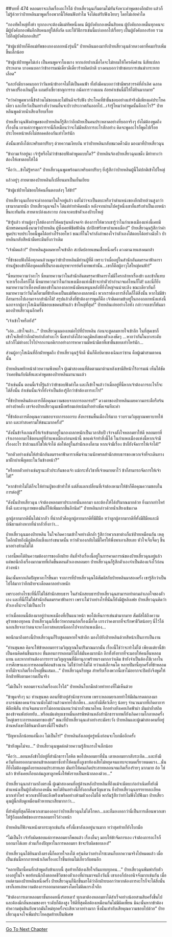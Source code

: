 ##บทที่ 474 หลอมยาจะเกิดเรื่องอะไรได้
ป๋ายเสี่ยวฉุนเริ่มตามไม่ทันจังหวะคำพูดของอีกฝ่าย แล้วก็ไม่รู้ด้วยว่าป๋ายหลินมาพูดเรื่องพวกนี้ให้ตนฟังทำไม จึงได้แต่รับฟังเงียบๆ โดยไม่เอ่ยคำใด

“กองทัพใหญ่ทั้งห้า ทุกกองจะต้องมีแม่ทัพหนึ่งคน มีผู้บังคับกองหมื่นสิบคน ผู้บังคับกองหมื่นทุกคนจะมีผู้บังคับกองพันอีกสิบคนอยู่ใต้สังกัด และใช้วิธีการเช่นนี้แบ่งออกไปเรื่อยๆ เป็นผู้บังคับกองร้อย รวมไปถึงผู้บังคับกองสิบ!”

“ข้าผู้แซ่ป๋ายก็คือแม่ทัพของกองถลกหนังรุ่นนี้” ป๋ายหลินมองมายังป๋ายเสี่ยวฉุนด้วยดวงตาที่คมกริบเพิ่มขึ้นเล็กน้อย

“ข้าผู้แซ่ป๋ายพูดไม่เก่ง เป็นคนพูดจาโผงผาง หากเอ่ยปากเมื่อใดจะไม่ยอมให้ใครคัดค้าน นิสัยแปลกประหลาด บางคนบอกว่าข้าอารมณ์เดี๋ยวดีเดี๋ยวร้ายผิดปกติ บางคนบอกว่าข้าชอบการเข่นฆ่ากระหายเลือด”

“และยังมีบางคนบอกว่าวันหน้าข้าอาจไม่ได้เป็นคนฟ้า ทั้งยังมีคนบอกว่าข้ามีพรสวรรค์ที่ล้ำเลิศ ฉลาดปราดเปรื่องเกินผู้ใด แถมยังเชี่ยวชาญการรบ ถนัดการวางแผน ถ้อยคำเช่นนี้มีให้ได้ยินมากมาย”

“ทว่าคำพูดพวกนี้ข้าล้วนไม่ชอบและไม่ยินดีจะรับฟัง ประโยคที่ข้าชื่นชอบอย่างแท้จริงมีเพียงแค่ประโยคเดียว และก็หวังเป็นอย่างยิ่งว่าคนอื่นจะป่าวประกาศกันออกไป...เจ้ารู้ไหมว่าคำพูดนั้นคืออะไร?” ป๋ายหลินพูดด้วยน้ำเสียงเรียบเรื่อย

ป๋ายเสี่ยวฉุนฟังคำพูดของป๋ายหลินก็รู้สึกว่าอีกฝ่ายเป็นคนประหลาดอย่างที่บอกจริงๆ ยังไม่ต้องพูดถึงเรื่องอื่น เอาแค่การพูดการจานี่ก็เหมือนว่าจะไม่มีหลักการอะไรสักอย่าง คิดจะพูดอะไรก็พูดไปเรื่อย ประโยคหน้าหลังไม่สอดคล้องกันเท่าไหร่นัก

ดังนั้นเขาถึงได้กะพริบตาปริบๆ ด้วยความเงียบงัน ทว่าป๋ายหลินกลับขมวดคิ้วฉับ มองมาที่ป๋ายเสี่ยวฉุน

“ข้าถามเจ้าอยู่นะ เจ้ารู้หรือไม่ว่าข้าชอบฟังคำพูดแบบใด?” ป๋ายหลินจ้องป๋ายเสี่ยวฉุนเขม็ง มีท่าทางว่าต้องให้เขาตอบให้ได้

“คือว่า...ข้าไม่รู้หรอก” ป๋ายเสี่ยวฉุนพูดพร้อมกะพริบตาปริบๆ ยิ่งรู้สึกว่าป๋ายหลินผู้นี้ไม่ปกติเข้าไปใหญ่

แล้วอยู่ๆ สายตาของป๋ายหลินก็เปลี่ยนมาเป็นเย็นเยียบ

“ข้าผู้แซ่ป๋ายไม่ชอบให้คนอื่นตอบส่งๆ ใส่ข้า!”

ป๋ายเสี่ยวฉุนเกือบจะด่าออกมาในใจอยู่แล้ว แต่ไม่ว่าจะเป็นตบะหรือว่าตำแหน่งของอีกฝ่ายล้วนสูงกว่าเขามากมายนัก ป๋ายเสี่ยวฉุนจนใจ ได้แต่ทำท่าคิดหนัก หลังจากผ่านไปครู่หนึ่งเขาก็แสร้งทำเป็นเงยหน้าขึ้นกะทันหัน สายตาเปล่งแสงวาบ ก่อนจะตบข้าตัวเองป้าบใหญ่

“ข้ารู้แล้ว ท่านผู้อาวุโสต้องการให้คนรุ่นหลังจดจำ ต้องการให้พวกเขารู้ว่าในกำแพงเมืองแห่งนี้เคยมีนักพรตคนหนึ่งนามว่าป๋ายหลิน ผู้ซึ่งเคยพิชิตฟ้าดิน ปกปักษ์รักษากำแพงเมือง!” ป๋ายเสี่ยวฉุนรู้สึกว่าคำพูดประจบประโยคนี้พูดได้อย่างไร้รอยโหว่ ขณะที่ในใจกำลังลำพองใจว่าตัวเองโต้ตอบได้อย่างฉับไว ป๋ายหลินกลับสีหน้ามืดทะมึนยิ่งกว่าเดิม

“เจ้าผิดแล้ว!” ป๋ายหลินสูดลมหายใจเข้าลึก สะบัดปลายแขนเสื้อหนึ่งครั้ง ดวงตาฉายแสงคมกล้า

“ที่ข้าชอบฟังก็คือทุกคนล้วนพูดว่าข้าป๋ายหลินมีท่านปู่ที่ดี เพราะว่าเมื่ออยู่ในสำนักอันตมรรคาฟ้าดารา ท่านปู่ของข้าก็คือบุคคลที่เป็นรองแค่บุรพาจารย์ครึ่งเทพเท่านั้น...เขาก็คือผู้อาวุโสใหญ่คนฟ้า!”

“นี่หมายความว่าอะไร นี่หมายความว่าในสำนักอันตมรรคาฟ้าดาราไม่มีใครกล้าหาเรื่องข้า และข้าก็แทบจะหาเรื่องใครก็ได้ นี่หมายความว่าในกำแพงเมืองแห่งนี้ข้าจะทำตัวบ้าอำนาจแค่ไหนก็ได้! และนี่ก็ยิ่งหมายความว่าเบื้องหลังของข้าในกองถลกหนังมีคนหนุนหลังที่ยิ่งใหญ่จนน่าตะลึง ขณะเดียวกันก็หมายความว่าวันใดก็ตามที่ข้ายังคงเป็นแม่ทัพกองถลกหนัง พวกเราต้องการสิ่งใดก็ได้สิ่งนั้น หากไม่มีข้าก็สามารถไปเอามาจากสำนักได้!
สรุปแล้วสิ่งที่ข้าต้องการพูดก็คือ เจ้าติดตามข้าอยู่ในกองถลกหนังแห่งนี้ นอกจากผู้อาวุโสเฉินที่มีขอบเขตคนฟ้าแล้ว ข้าใหญ่ที่สุด!” ป๋ายหลินเอ่ยอย่างโอหัง กล่าวจบเขาก็หันมามองป๋ายเสี่ยวฉุนอีกครั้ง

“เจ้าเข้าใจหรือยัง!”

“เอ่อ...เข้าใจแล้ว...” ป๋ายเสี่ยวฉุนมองเหม่อไปที่ป๋ายหลิน ก่อนจะสูดลมหายใจเข้าลึก ในที่สุดเขาก็เข้าใจเสียทีว่าอีกฝ่ายกำลังทำอะไร นี่เขากำลังโอ้อวดภูมิหลังของตัวเองชัดๆ ...หากว่ากันในบางระดับแล้วก็ไม่ต่างอะไรไปจากงานอดิเรกอย่างการหาความมีหน้ามีตาที่เขาชื่นชอบเท่าไหร่นัก...

ส่วนผู้อาวุโสเฉินที่อีกฝ่ายพูดถึง ป๋ายเสี่ยวฉุนรู้จักดี นั่นก็คือบิดาของเฉินเยว่ซาน คือผู้เฒ่าสามตาคนนั้น

ป๋ายหลินพยักหน้าด้วยความพึงพอใจ ผู้เฒ่าสองคนที่ติดตามมาด้านหลังเขามีสีหน้าไร้อารมณ์ เห็นได้ชัดว่าเคยชินกับนิสัยและคำพูดของป๋ายหลินมานานแล้ว

“ถ้าเช่นนั้น ตอนนี้เจ้าก็รู้แล้วว่าข้าชอบฟังคำใด และก็เข้าใจแล้วว่าเมื่ออยู่ที่นี่หากเจ้าต้องการอะไรก็จะได้สิ่งนั้น ถ้าเช่นนั้นเจ้าก็ยังจำเป็นต้องรู้อีกว่าข้าต้องการอะไร!”

“ที่ข้าป๋ายหลินต้องการก็คือคุณความชอบจากการออกรบ!!” ดวงตาของป๋ายหลินเผยความกระตือรือร้นอย่างบ้าคลั่ง เขาจ้องป๋ายเสี่ยวฉุนเขม็งพร้อมเอ่ยเน้นย้ำอย่างชัดเจนทีละคำ

“ที่ข้าต้องการคือคุณความชอบจากการออกรบ สังหารชนพื้นเมืองให้มาก รวบรวมวิญญาณพยาบาทให้มาก และทำสงครามให้ชนะมากครั้ง!”

“ดังนั้นข้าจึงเกณฑ์ให้เจ้าเข้ามาอยู่ในกองถลกหนักเป็นเวลาสิบปี เจ้าจงตั้งใจหลอมยาให้ดี หลอมยาที่เจ้าเอาออกมาใช้ตอนอยู่ที่กำแพงเมืองก่อนหน้านี้ ขอแค่เจ้าทำสิ่งนี้ได้ ในกำแพงเมืองแห่งนี้หากเจ้ามีเรื่องอะไร ข้าล้วนแก้ไขให้เจ้าได้ ต่อให้อยู่ในสำนักเองก็ตาม หากเจ้ามีเรื่อง ข้าก็ยังจัดการให้เจ้าได้!”

“ยกตัวอย่างเช่นให้สำนักอันตมรรคาฟ้าดาราเพิ่มจำนวนนักพรตสำนักสยบธารของพวกเจ้าที่จะเดินทางมาฝึกบำเพ็ญตบะในวันข้างหน้า?”

“หรือยกตัวอย่างเช่นฐานะตัวประกันของเจ้า แม้กระทั่งวิชาที่เจ้าหมายตาไว้ ข้าก็สามารถจัดการให้เจ้าได้!”

“หากข้าทำไม่ได้ก็จะให้ท่านปู่ของข้าทำให้ แต่สิ่งแลกเปลี่ยนที่เจ้าต้องหามาให้ข้าก็คือคุณความชอบในการต่อสู้!”

“ดังนั้นป๋ายเสี่ยวฉุน เจ้าต้องหลอมยาประเภทนั้นออกมา และต้องให้ได้ปริมาณมากด้วย ยิ่งมากเท่าไหร่ยิ่งดี และอานุภาพของมันก็ให้เพิ่มมากขึ้นอีกนิด!” ป๋ายหลินกล่าวด้วยน้ำเสียงเข้มงวด

ลูกผู้ลากมากดีนั้นไม่น่ากลัว ที่น่ากลัวคือลูกผู้ลากมากดีที่มีฝีมือ ทว่าลูกผู้ลากมากดีที่ทั้งมีฝีมือและมีปณิธานต่างหากที่น่ากลัวยิ่งกว่า...

ป๋ายเสี่ยวฉุนมองป๋ายหลิน ในใจเกิดความเข้าใจอย่างลึกล้ำ รู้สึกว่าพวกเขาต่างก็แซ่ป๋ายเหมือนกัน เหตุใดอีกฝ่ายถึงมีภูมิหลังแข็งแกร่งขนาดนั้น ทว่าตัวเองกลับไม่มีใครให้พึ่งพาเอาเสียเลย หัวใจเจ็บจี๊ดๆ ขึ้นมาอย่างห้ามไม่ได้

เวลานี้พอได้ยินความต้องการของอีกฝ่าย อันที่จริงเรื่องนี้อยู่ในการคาดการณ์ของป๋ายเสี่ยวฉุนอยู่แล้ว แต่พอนึกถึงเรื่องมากมายที่เกิดขึ้นตอนตัวเองหลอมยา ป๋ายเสี่ยวฉุนก็รู้สึกตัวเองจำเป็นต้องแจ้งไว้ก่อนล่วงหน้า

มิฉะนั้นหากเกิดปัญหาอะไรขึ้นมา จากการที่ป๋ายเสี่ยวฉุนได้สัมผัสกับป๋ายหลินมาสองครั้ง เขารู้สึกว่าเป็นไปได้มากว่าอีกฝ่ายจะเดือดดาลอย่างหนัก

เพราะอย่างไรซะที่นี่ก็ไม่ใช่สำนักสยบธาร ในสำนักสยบธารป๋ายเสี่ยวฉุนสามารถทำตามอำเภอใจของตัวเอง และที่นี่ก็ไม่ใช่สำนักอันตมรรคาฟ้าดารา เพราะไม่ว่าอย่างไรที่นั่นก็ยังมีตู้หลิงเฟย ป๋ายเสี่ยวฉุนคิดว่าตัวเองก็น่าจะไม่เป็นอะไร

ทว่าเมื่อตอนนี้ต้องมาอยู่กำแพงเมืองที่เป็นแนวหน้า พอได้เห็นการเข่นฆ่ามากมาย สัมผัสได้ถึงความดุร้ายของทุกคน ป๋ายเสี่ยวฉุนก็เชื่อว่าหากตนก่อเรื่องเมื่อใด เกรงว่าคงยากที่จะรักษาชีวิตน้อยๆ นี่ไว้ได้ นอกเสียจากว่าตนจะหาโอกาสหลบหนีออกไปจากกำแพงเมือง...

พอนึกมาถึงตรงนี้ป๋ายเสี่ยวฉุนก็รีบสูดลมหายใจเข้าลึก มองไปยังป๋ายหลินด้วยสีหน้าเป็นการเป็นงาน

“ท่านขุนพล คิดจะให้ข้าหลอมยารวมวิญญาณในปริมาณมากนั้น เรื่องนี้ใช่ว่าจะทำไม่ได้ เพียงแต่ยานี้ข้าเป็นคนคิดค้นขึ้นมาเอง ขั้นตอนการหลอมก็ไม่ได้มั่นคงมากนัก อีกทั้งยังยากที่จะมอบให้คนอื่นหลอมแทน
และหากท่านต้องการยารวมวิญญาณที่มีอานุภาพร้ายแรงมากกว่าเดิม ข้ายังจำเป็นต้องใช้เวลาในการศึกษาและการหลอมที่ค่อนข้างนาน ไม่ใช่ว่าทำไม่ได้ ทว่าแต่เล็กจนโต หลายปีมานี้ทุกครั้งที่ข้าหลอมยาก็มักจะเกิดเรื่องใหญ่ขึ้นเสมอ...” ป๋ายเสี่ยวฉุนรีบพูด สำหรับเรื่องพวกนี้เขาไม่อยากจะปิดบังจึงพูดให้อีกฝ่ายฟังตามความเป็นจริง

“ไม่เป็นไร หลอมยาจะเกิดเรื่องอะไรได้” ป๋ายหลินโบกมือด้วยท่าทางที่ไม่เห็นด้วย

“ข้าพูดจริงๆ นะ ท่านขุนพล ตอนที่ข้าอยู่สำนักธาราเทพ เพราะหลอมยาเลยทำให้มีฝนกรดตกลงมา อาภรณ์ของคนจำนวนนับไม่ถ้วนล้วนหายไปเกลี้ยง...และยังมีสัตว์เล็กๆ น้อยๆ จำนวนมากที่เกิดอาการพิลึกพิลั่น ท่านจินตนาการไม่ออกแน่นอนว่าน่ากลัวขนาดไหน
อีกอย่างยังเคยเกิดฟ้าผ่า มันผ่าถ้ำสถิตของข้าจนพังย่อยยับ...หรือแม้แต่หุบเขาหมื่นอสรพิษด้านหลังสำนักธาราเทพก็ยังเกิดความโกลาหลครั้งใหญ่เพราะการหลอมยาของข้า” ขณะที่ป๋ายเสี่ยวฉุนเล่าอย่างระมัดระวัง ป๋ายหลินและผู้เฒ่าสองคนที่อยู่ด้านหลังเขาได้ยินมาถึงตรงนี้ก็ใจเต้นรัว

“ปัญหาเล็กน้อยแค่นี้เอง ไม่เป็นไร!” ป๋ายหลินลังเลอยู่ครู่หนึ่งก่อนจะโบกมืออีกครั้ง

“ข้ายังพูดไม่จบ...” ป๋ายเสี่ยวฉุนพูดต่อด้วยความรู้สึกเกรงใจเล็กน้อย

“คือว่า...ตอนหลังข้าไปอยู่ที่สำนักธาราโลหิต พอไปหลอมยาที่นั่น เตาหลอมยากลับระเบิด...และยังมีควันที่ลอยออกมาตอนข้าหลอมยาซึ่งทำให้คนทั้งภูเขาท้องเสียไม่หยุดจนแทบจะหมดเรี่ยวหมดแรง...นั่นก็ยิ่งไม่ต้องพูดถึงยาหลอนประสาทเลย มันทำให้คนเกิดประสาทหลอนจนเกิดเรื่องร้ายๆ มากมาย อ้อ ใช่แล้ว ข้ายังเคยเกือบถล่มภูเขาลูกหนึ่งให้พังราบเป็นหน้ากลองด้วย...”

ป๋ายเสี่ยวฉุนกล่าวมาถึงตรงนี้ ผู้เฒ่าสองคนที่อยู่ด้านหลังป๋ายหลินที่ถึงแม้จะมีตบะก่อกำเนิดทั้งยังมีตำแหน่งเป็นผู้บังคับกองหมื่น พอได้ยินอย่างนี้ก็ยังอกสั่นขวัญแขวน ยิ่งป๋ายเสี่ยวฉุนบรรยายละเอียดมากเท่าไหร่ พวกเขาก็ยิ่งตะลึงพรึงเพริดอย่างห้ามตัวเองไม่ได้ พากันรู้สึกว่าทำไมฟังไปฟังมา ป๋ายเสี่ยวฉุนผู้นี้กลับดูเหมือนตัวหายนะเสียมากกว่า...

ที่สำคัญที่สุดก็คือพวกเขามองออกว่าป๋ายเสี่ยวฉุนไม่ได้โกหก...และก็มองออกว่านี่เป็นการเตือนพวกเขาให้รู้ถึงผลลัพธ์ของการหลอมยาไว้ล่วงหน้า

ป๋ายหลินก็ฟังจนหนังตากระตุกเช่นกัน ครั้งนี้เขาลังเลอยู่นานมาก ทว่าสุดท้ายก็ยังโบกมือ

“ไม่เป็นไร เจ้ารับผิดชอบแค่การหลอมยาก็พอแล้ว เรื่องอื่นๆ มอบให้ข้าจัดการเอง เจ้าต้องการอะไรก็บอกมาได้เลย ส่วนเรื่องปัญหาในการหลอมยา ข้าจะรับผิดชอบเอง!”

ป๋ายเสี่ยวฉุนได้ยินมาถึงตรงนี้ก็คลายใจลงได้ ครุ่นคิดว่าอย่างไรซะตนก็บอกความจริงไปหมดแล้ว เมื่อเป็นเช่นนี้หากภายหน้าเกิดเรื่องอะไรขึ้นย่อมไม่เกี่ยวกับตนอีก

“หลายปีมานี้คนที่กล้าพูดกับข้าแบบนี้ สุดท้ายก็ต้องเสียใจกันแทบทุกคน...” ป๋ายเสี่ยวฉุนพึมพำกับตัวเองอยู่ในใจ พอย้อนนึกถึงตลอดชีวิตของตัวเองที่ผ่านมาจนถึงวันนี้ เขาเองก็ปลงอนิจจังมากเช่นกัน เมื่อเหล่ตามองป๋ายหลินหนึ่งครั้ง ป๋ายเสี่ยวฉุนก็นึกขึ้นมาได้ว่าอีกฝ่ายบอกว่าหากต้องการอะไรก็จะได้สิ่งนั้น เขาก็เลยเอ่ยความต้องการออกมาตามตรงโดยไม่คิดเกรงใจอีก

“ข้าต้องการเตาหลอมยาชั้นยอดหนึ่งร้อยเตา! ทุกเตาต้องหลอมยาได้สำเร็จอย่างน้อยสามสิบครั้งขึ้นไป และต้องมีกลิ่นหอมของยา ระดับก็ต้องสูง ให้ดีที่สุดคือต้องเหมือนกันไม่มีผิดเพี้ยน มิฉะนั้นหากข้าต้องทำความคุ้นชินกับพวกมันใหม่ทุกครั้งจะเสียเวลาอย่างมาก ซึ่งนั่นเท่ากับเสียคุณความชอบไปด้วย” ป๋ายเสี่ยวฉุนจงใจเพิ่มประโยคสุดท้ายเป็นพิเศษ

------


[Go To Next Chapter]( ./97.md)